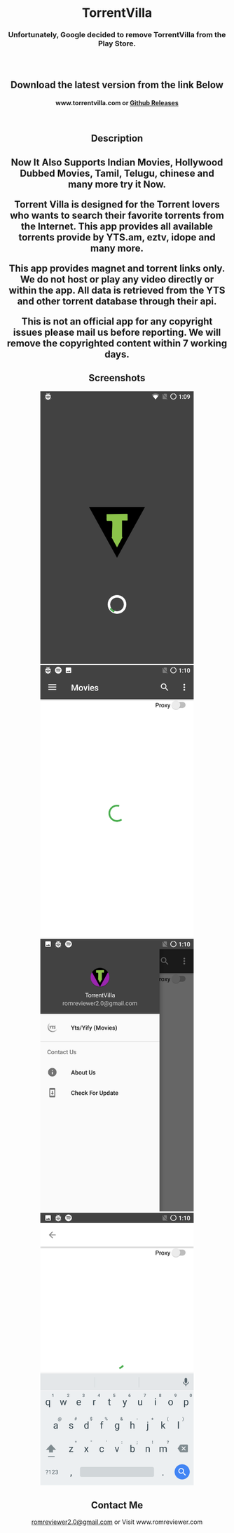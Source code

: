 <h1 align="center">TorrentVilla</h1>
<h3 align="center">Unfortunately, Google decided to remove TorrentVilla from the Play Store.<h3>
</br>
<h2 align="center">Download the latest version from the link Below<h4>
<p align="center">
www.torrentvilla.com
or
<a href="https://github.com/Sanchit43/TorrentVilla/releases">Github Releases</a>
  </p>
</br>
<h2 align="center">Description<h2>

<p align="center">Now It Also Supports Indian Movies, Hollywood Dubbed Movies, Tamil, Telugu, chinese and many more try it Now.</p>
<p align="center">Torrent Villa  is designed for the Torrent lovers who wants to search their favorite torrents from the Internet. This app provides all available torrents provide by YTS.am, eztv, idope and many more.</p>

<p align="center">This app provides magnet and torrent links only. We do not host or play any video directly or within the app. All data is retrieved from the YTS and other torrent database through their api.</p>

<p align="center">This is not an official app for any copyright issues please mail us before reporting. We will remove the copyrighted content within 7 working days.</p>
<h2 align="center">Screenshots</h2>
<p align="center">
  <img src="/Screenshot/Screenshot_20171229-011000.png" width="350"/>
  <img src="/Screenshot/Screenshot_20171229-011042.png" width="350"/>
  <img src="/Screenshot/Screenshot_20171229-011048.png" width="350"/>
  <img src="/Screenshot/Screenshot_20171229-011056.png" width="350"/>

</p>
<h2 align="center">Contact Me</h2>
<p align="center">
<a href="mailto:romreviewer2.0@gmail.com">romreviewer2.0@gmail.com</a> or Visit www.romreviewer.com
</p>

